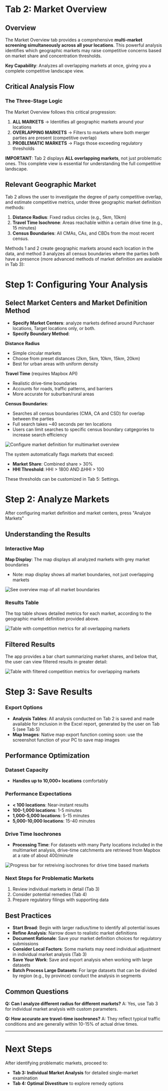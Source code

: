 # Tab 2: Market Overview

## Overview
The Market Overview tab provides a comprehensive **multi-market screening simultaneously across all your locations**. This powerful analysis identifies which geographic markets may raise competitive concerns based on market share and concentration thresholds.

**Key Capability**: Analyzes all overlapping markets at once, giving you a complete competitive landscape view.

## Critical Analysis Flow

### The Three-Stage Logic
The Market Overview follows this critical progression:

1. **ALL MARKETS** → Identifies all geographic markets around your locations
2. **OVERLAPPING MARKETS** → Filters to markets where both merger parties are present (competitive overlap)
3. **PROBLEMATIC MARKETS** → Flags those exceeding regulatory thresholds

**IMPORTANT**: Tab 2 displays **ALL overlapping markets**, not just problematic ones. This complete view is essential for understanding the full competitive landscape.

## Relevant Geographic Market

Tab 2 allows the user to investigate the degree of party competitive overlap, and estimate competitive metrics, under three geographic market definition methods: 

1. **Distance Radius**: Fixed radius circles (e.g., 5km, 10km)
2. **Travel Time Isochrone**: Areas reachable within a certain drive time (e.g., 15 minutes)
3. **Census Boundaries**: All CMAs, CAs, and CBDs from the most recent census.

Methods 1 and 2 create geographic markets around each location in the data, and method 3 analyzes all census boundaries where the parties both have a presence (more advanced methods of market definition are available in Tab 3):

# Step 1: Configuring Your Analysis

## Select Market Centers and Market Definition Method

- **Specify Market Centers**: analyze markets defined around Purchaser locations, Target locations only, or both.
- **Specify Boundary Method**:

**Distance Radius**
- Simple circular markets
- Choose from preset distances (2km, 5km, 10km, 15km, 20km)
- Best for urban areas with uniform density

**Travel Time** (requires Mapbox API)
- Realistic drive-time boundaries
- Accounts for roads, traffic patterns, and barriers
- More accurate for suburban/rural areas

**Census Boundaries**:
- Searches all census boundaries (CMA, CA and CSD) for overlap between the parties
- Full search takes ~40 seconds per ten locations
- Users can limit searches to specific census boundary catgegories to increase search efficiency 

![Configure market definition for multimarket overview](/user-guide-content/tab2-config.png)

The system automatically flags markets that exceed:
- **Market Share**: Combined share > 30%
- **HHI Threshold**: HHI > 1800 AND ΔHHI > 100

These thresholds can be customized in Tab 5: Settings.

# Step 2: Analyze Markets

After configuring market definition and market centers, press "Analyze Markets"

## Understanding the Results

### Interactive Map

**Map Display**: The map displays all analyzed markets with grey market boundaries
- Note: map display shows all market boundaries, not just overlapping markets

![See overview map of all market boundaries](/user-guide-content/tab2-map.png)

### Results Table

The top table shows detailed metrics for each market, according to the geographic market definition provided above.

![Table with competition metrics for all overlapping markets](/user-guide-content/tab2-results.png)

## Filtered Results

The app provides a bar chart summarizing market shares, and below that, the user can view filtered results in greater detail:

![Table with filtered competition metrics for overlapping markets](/user-guide-content/tab2-results-filtered.png)

# Step 3: Save Results

### Export Options

- **Analysis Tables**: All analysis conducted on Tab 2 is saved and made available for inclusion in the Excel report, generated by the user on Tab 5 (see Tab 5)
- **Map Images**: Native map export function coming soon: use the screenshot function of your PC to save map images

## Performance Optimization

### Dataset Capacity
- **Handles up to 10,000+ locations** comfortably

### Performance Expectations
- **< 100 locations**: Near-instant results
- **100-1,000 locations**: 1-5 minutes
- **1,000-5,000 locations**: 5-15 minutes
- **5,000-10,000 locations**: 15-40 minutes

### Drive Time Isochrones
- **Processing Time**: For datasets with many Party locations included in the multimarket analysis, drive-time catchments are retrieved from Mapbox at a rate of about 400/minute 

![Progress bar for retreiving isochrones for drive time based markets](/user-guide-content/generating-isochrones.png)

### Next Steps for Problematic Markets
1. Review individual markets in detail (Tab 3)
2. Consider potential remedies (Tab 4)
3. Prepare regulatory filings with supporting data

## Best Practices

- **Start Broad**: Begin with larger radius/time to identify all potential issues
- **Refine Analysis**: Narrow down to realistic market definitions
- **Document Rationale**: Save your market definition choices for regulatory submissions
- **Consider Local Factors**: Some markets may need individual adjustment in individual market analysis (Tab 3)
- **Save Your Work**: Save and export analysis when working with large datasets
- **Batch Process Large Datasets**: For large datasets that can be divided by region (e.g., by province) conduct the analysis in segments

## Common Questions

**Q: Can I analyze different radius for different markets?**
A: Yes, use Tab 3 for individual market analysis with custom parameters.

**Q: How accurate are travel-time isochrones?**
A: They reflect typical traffic conditions and are generally within 10-15% of actual drive times.
***
# Next Steps

After identifying problematic markets, proceed to:
- **Tab 3: Individual Market Analysis** for detailed single-market examination
- **Tab 4: Optimal Divestiture** to explore remedy options
